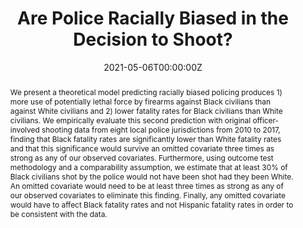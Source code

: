 ---
title: "Are Police Racially Biased in the Decision to Shoot?"
collection: publications
authors:
  - Tom S. Clark
  - Elisha Cohen
  - Adam N. Glynn
  - Michael Leo Owens
  - Anna Gunderson
  - Kaylyn Jackson Schiff
date: "2021-05-06T00:00:00Z"
doi: ""

# Schedule page publish date (NOT publication's date).
publishDate: "2017-01-01T00:00:00Z"

# Publication type.
# Legend: 0 = Uncategorized; 1 = Conference paper; 2 = Journal article;
# 3 = Preprint / Working Paper; 4 = Report; 5 = Book; 6 = Book section;
# 7 = Thesis; 8 = Patent
#publication_types: ["2"]
publication_types: ["3"]

# Publication name and optional abbreviated publication name.
publication: ""
publication_short: ""

abstract: We present a theoretical model predicting racially biased policing produces 1) more use of potentially lethal force by firearms against Black civilians than against White civilians and 2) lower fatality rates for Black civilians than White civilians. We empirically evaluate this second prediction with original officer-involved shooting data from eight local police jurisdictions from 2010 to 2017, finding that Black fatality rates are significantly lower than White fatality rates and that this significance would survive an omitted covariate three times as strong as any of our observed covariates. Furthermore, using outcome test methodology and a comparability assumption, we estimate that at least 30% of Black civilians shot by the police would not have been shot had they been White. An omitted covariate would need to be at least three times as strong as any of our observed covariates to eliminate this finding. Finally, any omitted covariate would have to affect Black fatality rates and not Hispanic fatality rates in order to be consistent with the data.

# Summary. An optional shortened abstract.
summary: ""

tags: ""
featured: false

# links:
# - name: ""
#   url: ""
url_pdf: "PDFs/Racial_Bias_in_Shootings-Sept-13-2021.pdf"
---